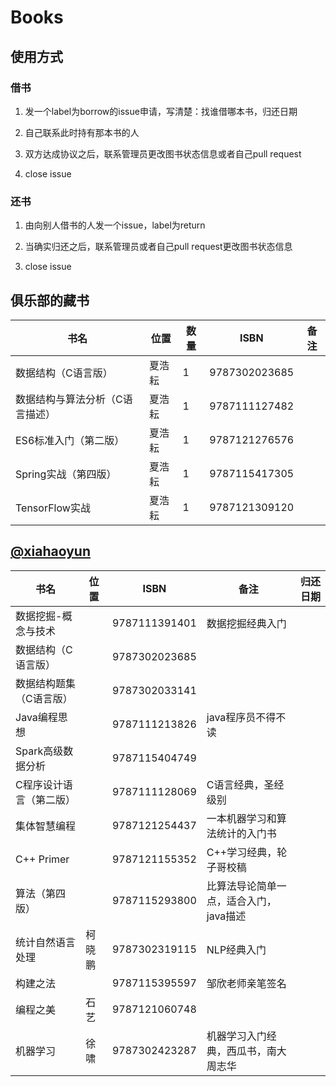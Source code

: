 # Books

## 使用方式

### 借书

1. 发一个label为borrow的issue申请，写清楚：找谁借哪本书，归还日期

2. 自己联系此时持有那本书的人

3. 双方达成协议之后，联系管理员更改图书状态信息或者自己pull request

4. close issue

### 还书

1. 由向别人借书的人发一个issue，label为return

2. 当确实归还之后，联系管理员或者自己pull request更改图书状态信息

3. close issue

## 俱乐部的藏书

书名 | 位置 | 数量 |ISBN|备注|
-------- | ------ | ---- |--|--
数据结构（C语言版）|夏浩耘|1|9787302023685
数据结构与算法分析（C语言描述）|夏浩耘|1|9787111127482
ES6标准入门（第二版）|夏浩耘|1|9787121276576
Spring实战（第四版）|夏浩耘|1|9787115417305
TensorFlow实战|夏浩耘|1|9787121309120

## [@xiahaoyun](github.com/xiahaoyun)

书名 | 位置 |ISBN|备注|归还日期
-------- |  ---- |--|--|--
数据挖掘-概念与技术||9787111391401|数据挖掘经典入门
数据结构（C语言版）||9787302023685|
数据结构题集（C语言版）||9787302033141
Java编程思想||9787111213826|java程序员不得不读
Spark高级数据分析||9787115404749
C程序设计语言（第二版）||9787111128069|C语言经典，圣经级别
集体智慧编程||9787121254437|一本机器学习和算法统计的入门书
C++ Primer||9787121155352|C++学习经典，轮子哥校稿
算法（第四版）||9787115293800|比算法导论简单一点，适合入门，java描述
统计自然语言处理|柯晓鹏|9787302319115|NLP经典入门
构建之法||9787115395597|邹欣老师亲笔签名
编程之美|石艺|9787121060748
机器学习|徐啸|9787302423287|机器学习入门经典，西瓜书，南大周志华